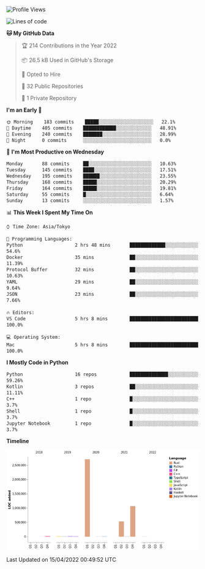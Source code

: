 <!--START_SECTION:waka-->
![Profile Views](http://img.shields.io/badge/Profile%20Views-0-blue)

![Lines of code](https://img.shields.io/badge/From%20Hello%20World%20I%27ve%20Written-4%20Million%20lines%20of%20code-blue)

**🐱 My GitHub Data** 

> 🏆 214 Contributions in the Year 2022
 > 
> 📦 26.5 kB Used in GitHub's Storage 
 > 
> 💼 Opted to Hire
 > 
> 📜 32 Public Repositories 
 > 
> 🔑 1 Private Repository 
 > 
**I'm an Early 🐤** 

```text
🌞 Morning    183 commits    █████░░░░░░░░░░░░░░░░░░░░   22.1% 
🌆 Daytime    405 commits    ████████████░░░░░░░░░░░░░   48.91% 
🌃 Evening    240 commits    ███████░░░░░░░░░░░░░░░░░░   28.99% 
🌙 Night      0 commits      ░░░░░░░░░░░░░░░░░░░░░░░░░   0.0%

```
📅 **I'm Most Productive on Wednesday** 

```text
Monday       88 commits     ██░░░░░░░░░░░░░░░░░░░░░░░   10.63% 
Tuesday      145 commits    ████░░░░░░░░░░░░░░░░░░░░░   17.51% 
Wednesday    195 commits    ██████░░░░░░░░░░░░░░░░░░░   23.55% 
Thursday     168 commits    █████░░░░░░░░░░░░░░░░░░░░   20.29% 
Friday       164 commits    █████░░░░░░░░░░░░░░░░░░░░   19.81% 
Saturday     55 commits     █░░░░░░░░░░░░░░░░░░░░░░░░   6.64% 
Sunday       13 commits     ░░░░░░░░░░░░░░░░░░░░░░░░░   1.57%

```


📊 **This Week I Spent My Time On** 

```text
⌚︎ Time Zone: Asia/Tokyo

💬 Programming Languages: 
Python                   2 hrs 48 mins       █████████████░░░░░░░░░░░░   54.6% 
Docker                   35 mins             ██░░░░░░░░░░░░░░░░░░░░░░░   11.39% 
Protocol Buffer          32 mins             ██░░░░░░░░░░░░░░░░░░░░░░░   10.63% 
YAML                     29 mins             ██░░░░░░░░░░░░░░░░░░░░░░░   9.64% 
JSON                     23 mins             ██░░░░░░░░░░░░░░░░░░░░░░░   7.66%

🔥 Editors: 
VS Code                  5 hrs 8 mins        █████████████████████████   100.0%

💻 Operating System: 
Mac                      5 hrs 8 mins        █████████████████████████   100.0%

```

**I Mostly Code in Python** 

```text
Python                   16 repos            ██████████████░░░░░░░░░░░   59.26% 
Kotlin                   3 repos             ██░░░░░░░░░░░░░░░░░░░░░░░   11.11% 
C++                      1 repo              █░░░░░░░░░░░░░░░░░░░░░░░░   3.7% 
Shell                    1 repo              █░░░░░░░░░░░░░░░░░░░░░░░░   3.7% 
Jupyter Notebook         1 repo              █░░░░░░░░░░░░░░░░░░░░░░░░   3.7%

```


**Timeline**

![Chart not found](https://raw.githubusercontent.com/kitagawa-hr/kitagawa-hr/main/charts/bar_graph.png) 


 Last Updated on 15/04/2022 00:49:52 UTC
<!--END_SECTION:waka-->
